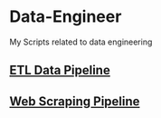 # Data-Engineer

My Scripts related to data engineering

## [ETL Data Pipeline]()

## [Web Scraping Pipeline]()
